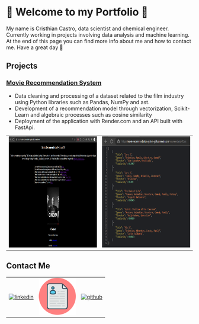 
# 👾 Welcome to my Portfolio 🤖
My name is Cristhian Castro, data scientist and chemical engineer. Currently working in projects involving data analysis and machine learning. At the end of this  page you can find more info about me and how to contact me. Have a great day 🚀 


## Projects

### [Movie Recommendation System](https://github.com/cristhianc001/movie-recommendation-system)
- Data cleaning and processing of a dataset related to the film industry using Python
libraries such as Pandas, NumPy and ast.
- Development of a recommendation model through vectorization, Scikit-Learn and
algebraic processes such as cosine similarity
- Deployment of the application with Render.com and an API built with FastApi.

<table align="center">
  <tr>
    <td align="center">
      <img src="https://raw.githubusercontent.com/cristhianc001/cristhianc001.github.io/main/img/welcome-page.png" width="500" height="300" style="pointer-events: none;"/>
    </td>
    <td align="center">
      <img src="https://raw.githubusercontent.com/cristhianc001/cristhianc001.github.io/main/img/recommendation-cars.png" width="500" height="300" style="pointer-events: none;"/>
    </td>
  </tr>
</table>




## Contact Me
<table align="center">
  <tr>
    <td align="center">
      <a href="https://www.linkedin.com/in/cristhiancastro/" target="_blank" rel="noreferrer">
        <img src="https://www.vectorlogo.zone/logos/linkedin/linkedin-tile.svg" alt="linkedin" width="100" height="100"/>
      </a>
    </td>
    <td align="center">
      <a href="https://github.com/cristhianc001/cristhianc001/blob/e4f61771aafcc6b11d63f916c93f7ec218b230d6/Cristhian%20Castro%20CV-En.pdf" target="_blank" rel="noreferrer">
        <img src="https://raw.githubusercontent.com/cristhianc001/cristhianc001.github.io/main/img/cv-icon.png" alt="curriculum" width="100" height="100"/>
      </a>
    </td>
    <td align="center">
      <a href="https://github.com/cristhianc001" target="_blank" rel="noreferrer">
        <img src="https://www.vectorlogo.zone/logos/github/github-icon.svg" alt="github" width="100" height="100"/>
      </a>
    </td>
  </tr>
</table>


